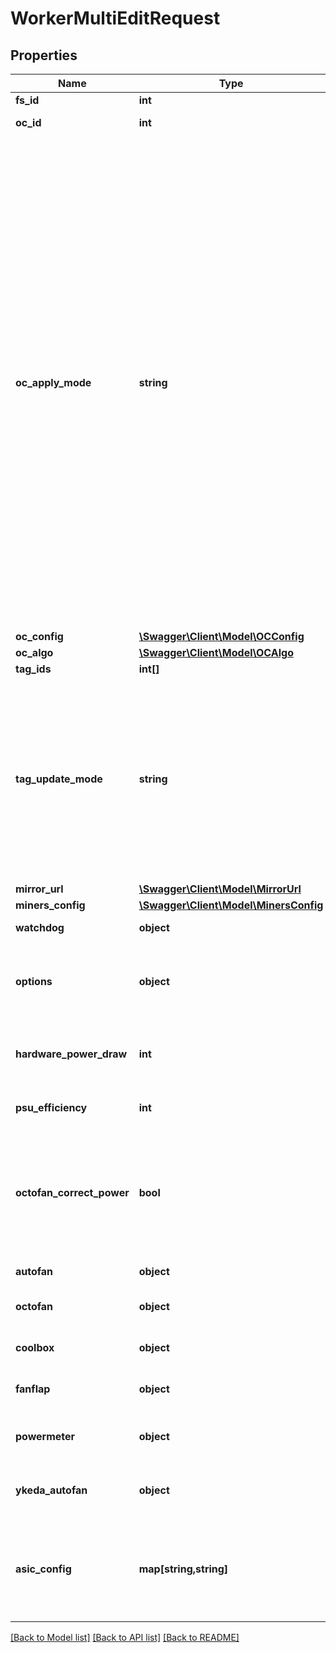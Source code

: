 # WorkerMultiEditRequest

## Properties
Name | Type | Description | Notes
------------ | ------------- | ------------- | -------------
**fs_id** | **int** | Flight sheet ID | [optional] 
**oc_id** | **int** | Overclocking profile ID | [optional] 
**oc_apply_mode** | **string** | How to apply overclocking profile: - When applying profile via &#x60;oc_id&#x60;   - replace - copy entire per-brand configurations of both default and per-algo sets   - merge - copy only individual fields of per-brand configurations of both default and per-algo sets - When applying config via &#x60;oc_config&#x60;   - replace - full replace the oc_config field in worker with one from request   - merge - update individual fields in worker&#39;s oc_config | [optional] [default to 'replace']
**oc_config** | [**\Swagger\Client\Model\OCConfig**](OCConfig.md) |  | [optional] 
**oc_algo** | [**\Swagger\Client\Model\OCAlgo**](OCAlgo.md) |  | [optional] 
**tag_ids** | **int[]** |  | [optional] 
**tag_update_mode** | **string** | Update mode for tags * add - add spicified tags ignoring if already assigned; * remove - remove spicified tags if assigned; * replace - replace all assigned tags with specified ones; | [optional] [default to 'replace']
**mirror_url** | [**\Swagger\Client\Model\MirrorUrl**](MirrorUrl.md) |  | [optional] 
**miners_config** | [**\Swagger\Client\Model\MinersConfig**](MinersConfig.md) |  | [optional] 
**watchdog** | **object** | Watchdog system | [optional] 
**options** | **object** | Worker options. This object will be merged with existing one on update. | [optional] 
**hardware_power_draw** | **int** | Power consumption of worker&#39;s hardware, watts | [optional] 
**psu_efficiency** | **int** | Efficiency of power supply unit, % | [optional] 
**octofan_correct_power** | **bool** | Apply power correction settings to power consumption value from Octominer fan controller. Default is false. | [optional] 
**autofan** | **object** | Autofan configuration | [optional] 
**octofan** | **object** | Configuration for Octominer fan controller | [optional] 
**coolbox** | **object** | Configuration for Coolbox fan controller | [optional] 
**fanflap** | **object** | Configuration for FanFlap controller | [optional] 
**powermeter** | **object** | Configuration for Powermeter controller | [optional] 
**ykeda_autofan** | **object** | Configuration for Ykeda Autofan controller | [optional] 
**asic_config** | **map[string,string]** | Settings for ASICs with Hive firmware, depends on model and firmware version | [optional] 

[[Back to Model list]](../README.md#documentation-for-models) [[Back to API list]](../README.md#documentation-for-api-endpoints) [[Back to README]](../README.md)


